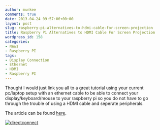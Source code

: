 ```yaml
---
author: munkee
comments: true
date: 2013-04-24 09:57:06+00:00
layout: post
slug: raspberry-pi-alternatives-to-hdmi-cable-for-screen-projection
title: Raspberry Pi Alternatives to HDMI Cable For Screen Projection
wordpress_id: 158
categories:
- News
- Raspberry PI
tags:
- Display Connection
- Ethernet
- HDMI
- Raspberry PI
---
```


Thought I would just link you all to a great tutorial using your current pc/laptop setup with an ethernet cable to be able to connect your display/keyboard/mouse to your raspberry pi so you do not have to go through the trouble of using a HDMI cable and seperate peripherals.

The article can be found [here](http://pihw.wordpress.com/guides/direct-network-connection/).

[![directconnect](http://c-mobberley.com/wordpress/wp-content/uploads/2013/05/directconnect-150x150.png)](http://c-mobberley.com/wordpress/wp-content/uploads/2013/05/directconnect.png)
